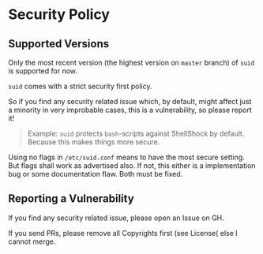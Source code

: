 # Security Policy

## Supported Versions

Only the most recent version (the highest version on `master` branch) of `suid` is supported for now.

`suid` comes with a strict security first policy.

So if you find any security related issue which, by default, might affect just a minority in very improbable cases,
this is a vulnerability, so please report it!

> Example: `suid` protects `bash`-scripts against ShellShock by default.  Because this makes things more secure.

Using no flags in `/etc/suid.conf` means to have the most secure setting.  But flags shall work as advertised also.
If not, this either is a implementation bug or some documentation flaw.  Both must be fixed.

## Reporting a Vulnerability

If you find any security related issue, please open an Issue on GH.

If you send PRs, please remove all Copyrights first
(see License( else I cannot merge.
